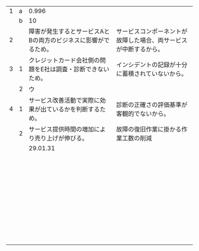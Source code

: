 |      |      |                                                              |                                                              |
| ---- | ---- | ------------------------------------------------------------ | ------------------------------------------------------------ |
| 1    | a    | 0.996                                                        |                                                              |
|      | b    | 10                                                           |                                                              |
| 2    |      | 障害が発生するとサービスAとBの両方のビジネスに影響がでるため。 | サービスコンポーネントが故障した場合、両サービスが中断するから。 |
| 3    | 1    | クレジットカード会社側の問題をE社は調査・診断できないため。  | インシデントの記録が十分に蓄積されていないから。             |
|      | 2    | ウ                                                           |                                                              |
| 4    | 1    | サービス改善活動で実際に効果が出ているかを判断するため。     | 診断の正確さの評価基準が客観的でないから。                   |
|      | 2    | サービス提供時間の増加により売り上げが伸びる。               | 故障の復旧作業に掛かる作業工数の削減                         |
|      |      | 29.01.31                                                     |                                                              |
|      |      |                                                              |                                                              |
|      |      |                                                              |                                                              |
|      |      |                                                              |                                                              |
|      |      |                                                              |                                                              |
|      |      |                                                              |                                                              |
|      |      |                                                              |                                                              |
|      |      |                                                              |                                                              |
|      |      |                                                              |                                                              |
|      |      |                                                              |                                                              |
|      |      |                                                              |                                                              |
|      |      |                                                              |                                                              |
|      |      |                                                              |                                                              |
|      |      |                                                              |                                                              |
|      |      |                                                              |                                                              |
|      |      |                                                              |                                                              |
|      |      |                                                              |                                                              |
|      |      |                                                              |                                                              |
|      |      |                                                              |                                                              |
|      |      |                                                              |                                                              |
|      |      |                                                              |                                                              |
|      |      |                                                              |                                                              |
|      |      |                                                              |                                                              |
|      |      |                                                              |                                                              |
|      |      |                                                              |                                                              |
|      |      |                                                              |                                                              |
|      |      |                                                              |                                                              |
|      |      |                                                              |                                                              |
|      |      |                                                              |                                                              |
|      |      |                                                              |                                                              |
|      |      |                                                              |                                                              |
|      |      |                                                              |                                                              |
|      |      |                                                              |                                                              |
|      |      |                                                              |                                                              |
|      |      |                                                              |                                                              |
|      |      |                                                              |                                                              |
|      |      |                                                              |                                                              |
|      |      |                                                              |                                                              |
|      |      |                                                              |                                                              |
|      |      |                                                              |                                                              |
|      |      |                                                              |                                                              |
|      |      |                                                              |                                                              |
